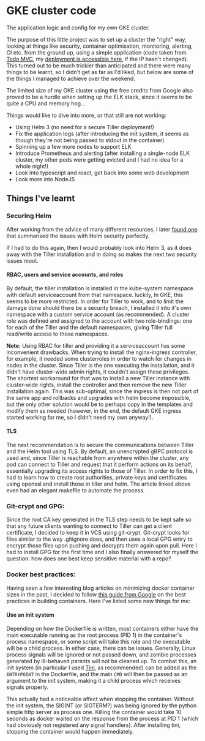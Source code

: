 # GKE cluster code
The application logic and config for my own GKE cluster. 

The purpose of this little project was to set up a cluster the "right" way, looking at things like security, container optimisation, monitoring, alerting, CI etc. from the ground up, using a simple application (code taken from [Todo MVC](http://todomvc.com/examples/typescript-react/#/), my [deployment is accessible here](http://35.244.170.92), if the IP hasn't changed). This turned out to be much trickier than anticipated and there were many things to be learnt, so I didn't get as far as I'd liked, but below are some of the things I managed to achieve over the weekend. 

The limited size of my GKE cluster using the free credits from Google also proved to be a hurdle when setting up the ELK stack, since it seems to be quite a CPU and memory hog... 

Things would like to dive into more, or that still are not working:
* Using Helm 3 (no need for a secure Tiller deployment!)
* Fix the application logs (after introducing the init system, it seems as though they're not being passed to stdout in the container)
* Spinning up a few more nodes to support ELK
* Introduce Prometheus and alerting (after installing a single-node ELK cluster, my other pods were getting evicted and I had no idea for a whole night!)
* Look into typescript and react, get back into some web development
* Look more into NodeJS

## Things I've learnt

### Securing Helm
After working from the advice of many different resources, I later [found one](https://engineering.bitnami.com/articles/helm-security.html}) that summarised the issues with Helm security perfectly. 

If I had to do this again, then I would probably look into Helm 3, as it does away with the Tiller installation and in doing so makes the next two security issues moot. 

#### RBAC, users and service accounts, and roles
By default, the tiller installation is installed in the kube-system namespace with default serviceaccount from that namespace. luckily, In GKE, this seems to be more restricted. In order for Tiller to work, and to limit the damage done should there be a security breach, I installed it into it's own namespace with a custom service account (as recommended). A cluster role was defined and assigned to the account with two role-bindings: one for each of the Tiller and the default namespaces, giving Tiller full read/write access to those namespaces.

**Note:** Using RBAC for tiller and providing it a serviceaccount has some inconvenient drawbacks. When trying to install the nginx-ingress controller, for example, it needed some clusterroles in order to watch for changes in nodes in the cluster. Since Tiller is the one executing the installation, and it didn't have cluster-wide admin rights, it couldn't assign these privileges. The shortest workaround for that was to install a new Tiller instance with cluster-wide rights, install the controller and then remove the new Tiller installation again. This was sub-optimal, since the ingress is then not part of the same app and rollbacks and upgrades with helm become impossible, but the only other solution would be to perhaps copy in the templates and modify them as needed (however, in the end, the default GKE ingress started working for me, so I didn't need my own anyway!).

#### TLS
The next recommendation is to secure the communications between Tiller and the Helm tool using TLS. By default, an unencrypted gRPC protocol is used and, since Tiller is reachable from anywhere within the cluster, any pod can connect to Tiller and request that it perform actions on its behalf, essentially upgrading its access rights to those of Tiller. In order to fix this, I had to learn how to create root authorities, private keys and certificates using openssl and install those in tiller and helm. The article linked above even had an elegant makefile to automate the process. 

### Git-crypt and GPG:
Since the root CA key generated in the TLS step needs to be kept safe so that any future clients wanting to connect to Tiller can get a client certificate, I decided to keep it in VCS using git-crypt. Git-crypt looks for files similar to the way .gitignore does, and then uses a local GPG entry to encrypt those files upon pushing and decrypts them again upon pull. Here I had to install GPG for the first time and I also finally answered for myself the question: how does one best keep sensitive material with a repo? 

### Docker best practices:
Having seen a few interesting blog articles on minimizing docker container sizes in the past, I decided to follow [this guide from Google](https://cloud.google.com/solutions/best-practices-for-building-containers) on the best practices in building containers. Here I've listed some new things for me:

#### Use an init system
Depending on how the Dockerfile is written, most containers either have the main executable running as the root process (PID 1) in the container's process namespace, or some script will take this role and the executable will be a child process. In either case, there can be issues. Generally, Linux process signals will be ignored or not passed down, and zombie processes generated by ill-behaved parents will not be cleaned up. To combat this, an init system (in particular I used [Tini](https://github.com/krallin/tini), as recommended) can be added as the `ENTRYPOINT` in the Dockerfile, and the main `CMD` will then be passed as an argument to the init system, making it a child process which receives signals properly. 

This actually had a noticeable affect when stopping the container. Without the init system, the SIGINT (or SIGTERM?) was being ignored by the python simple http server as process one. Killing the container would take 10 seconds as docker waited on the response from the process at PID 1 (which had obviously not registered any signal handlers). After installing tini, stopping the container would happen immediately. 
